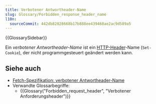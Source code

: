 ```yaml
---
title: Verbotener Antwortheader-Name
slug: Glossary/Forbidden_response_header_name
l10n:
  sourceCommit: 442db82028668b17b888ee439468ae2ac9d589a5
---
```


{{GlossarySidebar}}

Ein _verbotener Antwortheader-Name_ ist ein [HTTP-Header](/de/docs/Web/HTTP/Headers)-Name (`Set-Cookie`), der nicht programmgesteuert geändert werden kann.

## Siehe auch

- [Fetch-Spezifikation: verbotener Antwortheader-Name](https://fetch.spec.whatwg.org/#forbidden-response-header-name)
- Verwandte Glossarbegriffe:
  - {{Glossary("Forbidden_request_header", "Verbotener Anforderungsheader")}}

